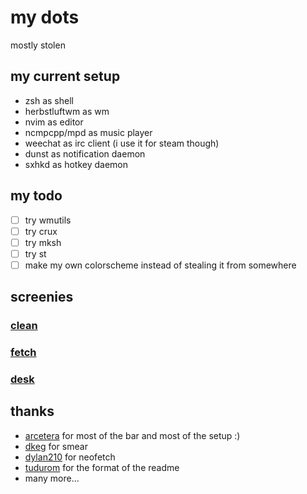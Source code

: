 my dots
=======

mostly stolen

my current setup
----------------

* zsh as shell
* herbstluftwm as wm
* nvim as editor
* ncmpcpp/mpd as music player
* weechat as irc client (i use it for steam though)
* dunst as notification daemon
* sxhkd as hotkey daemon

my todo
-------

- [ ] try wmutils
- [ ] try crux
- [ ] try mksh
- [ ] try st
- [ ] make my own colorscheme instead of stealing it from somewhere

screenies
---------

### [clean](clean.png)
### [fetch](fetch.png)
### [desk](desk.png)

thanks
-----------

* [arcetera](https://github.com/ix) for most of the bar and most of the setup :)
* [dkeg](https://github.com/dkeg) for smear
* [dylan210](https://github.com/dylanaraps) for neofetch
* [tudurom](https://github.com/tudurom) for the format of the readme
* many more...
